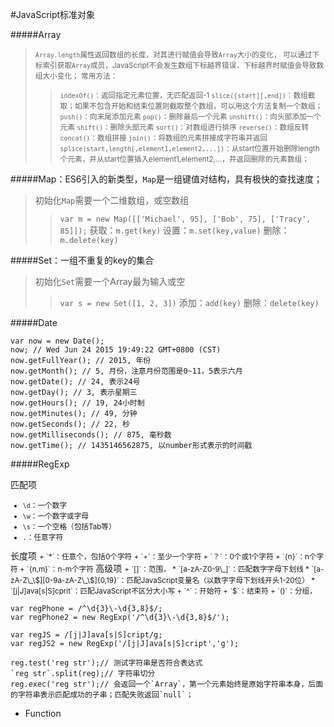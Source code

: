 #JavaScript标准对象

#####Array
> <small>`Array.length`属性返回数组的长度，对其进行赋值会导致`Array`大小的变化，
> 可以通过下标索引获取`Array`成员，JavaScript不会发生数组下标越界错误，下标越界时赋值会导致数组大小变化；
> 常用方法：
>> `indexOf()`：返回指定元素位置，无匹配返回-1
>> `slice([start][,end])`：数组截取；如果不包含开始和结束位置则截取整个数组，可以用这个方法复制一个数组；
>> `push()`：向末尾添加元素
>> `pop()`：删除最后一个元素
>> `unshift()`：向头部添加一个元素
>> `shift()`：删除头部元素
>> `sort()`：对数组进行排序
>> `reverse()`：数组反转
>> `concat()`：数组拼接
>> `join()`：将数组的元素拼接成字符串并返回
>> `splice(start,length[,element1,element2,...])`：从start位置开始删除length个元素，并从start位置插入element1,element2,...，并返回删除的元素数组；
>>  </small>


#####Map：ES6引入的新类型，`Map`是一组键值对结构，具有极快的查找速度；
> 初始化`Map`需要一个二维数组，或空数组
>> `var m = new Map([['Michael', 95], ['Bob', 75], ['Tracy', 85]]);`
>> 获取：`m.get(key)`
>> 设置：`m.set(key,value)`
>> 删除：`m.delete(key)`

#####Set：一组不重复的key的集合
> 初始化`Set`需要一个Array最为输入或空
>> `var s = new Set([1, 2, 3])`
>> 添加：`add(key)`
>> 删除：`delete(key)`

#####Date
```
var now = new Date();
now; // Wed Jun 24 2015 19:49:22 GMT+0800 (CST)
now.getFullYear(); // 2015, 年份
now.getMonth(); // 5, 月份，注意月份范围是0~11，5表示六月
now.getDate(); // 24, 表示24号
now.getDay(); // 3, 表示星期三
now.getHours(); // 19, 24小时制
now.getMinutes(); // 49, 分钟
now.getSeconds(); // 22, 秒
now.getMilliseconds(); // 875, 毫秒数
now.getTime(); // 1435146562875, 以number形式表示的时间戳
```

#####RegExp

匹配项
<small>
+ `\d`：一个数字
+ `\w`：一个数字或字母
+ `\s`：一个空格（包括Tab等）
+ `.`：任意字符
</small>
长度项
<small>
+ `*`：任意个，包括0个字符
+ `+`：至少一个字符
+ `？`：0个或1个字符
+ `{n}`：n个字符
+ `{n,m}`：n-m个字符
</small>
高级项
<small>
+ `[]`：范围，
	* `[a-zA-Z0-9\_]`：匹配数字字母下划线
	* `[a-zA-Z\_\$][0-9a-zA-Z\_\$]{0,19}`：匹配JavaScript变量名（以数字字母下划线开头1-20位）
	* `[j|J]ava[s|S]cprit`：匹配JavaScript不区分大小写
+ `^`：开始符
+ `$`：结束符
+ `()`：分组，
</small>

```
var regPhone = /^\d{3}\-\d{3,8}$/;
var regPhone2 = new RegExp('/^\d{3}\-\d{3,8}$/');

var regJS = /[j|J]ava[s|S]cript/g;
var regJS2 = new RegExp('/[j|J]ava[s|S]cript','g');

reg.test('reg str');// 测试字符串是否符合表达式
`reg str`.split(reg);// 字符串切分
reg.exec('reg str');// 会返回一个`Array`，第一个元素始终是原始字符串本身，后面的字符串表示匹配成功的子串；匹配失败返回`null`；
```

+ Function